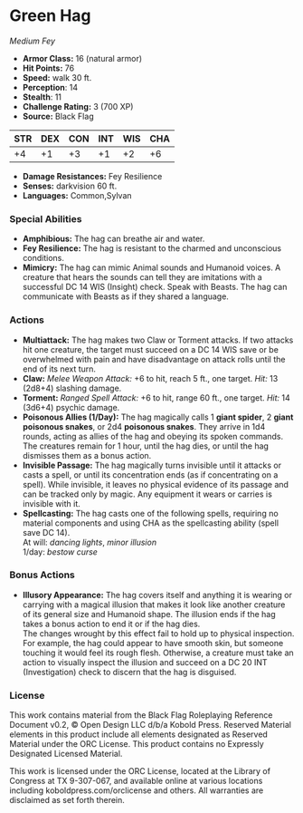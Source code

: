 # Green Hag

*Medium* *Fey*

- **Armor Class:** 16 (natural armor)
- **Hit Points:** 76 
- **Speed:** walk 30 ft.
- **Perception**: 14
- **Stealth**: 11
- **Challenge Rating:** 3 (700 XP)
- **Source:** Black Flag

| STR | DEX | CON | INT | WIS | CHA |
| --- | --- | --- | --- | --- | --- |
| +4 | +1 | +3 | +1 | +2 | +6 |

- **Damage Resistances:** Fey Resilience
- **Senses:** darkvision 60 ft.
- **Languages:** Common,Sylvan

### Special Abilities

- **Amphibious:** The hag can breathe air and water.
- **Fey Resilience:** The hag is resistant to the charmed and unconscious conditions.
- **Mimicry:** The hag can mimic Animal sounds and Humanoid voices. A creature that hears the sounds can tell they are imitations with a successful DC 14 WIS (Insight) check. Speak with Beasts. The hag can communicate with Beasts as if they shared a language.

### Actions

- **Multiattack:** The hag makes two Claw or Torment attacks. If two attacks hit one creature, the target must succeed on a DC 14 WIS save or be overwhelmed with pain and have disadvantage on attack rolls until the end of its next turn.
- **Claw:** _Melee Weapon Attack:_ +6 to hit, reach 5 ft., one target. _Hit:_ 13 (2d8+4) slashing damage.
- **Torment:** _Ranged Spell Attack:_ +6 to hit, range 60 ft., one target. _Hit:_ 14 (3d6+4) psychic damage.
- **Poisonous Allies (1/Day):** The hag magically calls 1 **giant spider**, 2 **giant poisonous snakes**, or 2d4 **poisonous snakes**. They arrive in 1d4 rounds, acting as allies of the hag and obeying its spoken commands. The creatures remain for 1 hour, until the hag dies, or until the hag dismisses them as a bonus action.
- **Invisible Passage:** The hag magically turns invisible until it attacks or casts a spell, or until its concentration ends (as if concentrating on a spell). While invisible, it leaves no physical evidence of its passage and can be tracked only by magic. Any equipment it wears or carries is invisible with it.
- **Spellcasting:** The hag casts one of the following spells, requiring no material components and using CHA as the spellcasting ability (spell save DC 14).<br>At will: _dancing lights_, _minor illusion_<br>1/day: _bestow curse_

### Bonus Actions

- **Illusory Appearance:** The hag covers itself and anything it is wearing or carrying with a magical illusion that makes it look like another creature of its general size and Humanoid shape. The illusion ends if the hag takes a bonus action to end it or if the hag dies.<br>The changes wrought by this effect fail to hold up to physical inspection. For example, the hag could appear to have smooth skin, but someone touching it would feel its rough flesh. Otherwise, a creature must take an action to visually inspect the illusion and succeed on a DC 20 INT (Investigation) check to discern that the hag is disguised.


### License

This work contains material from the Black Flag Roleplaying Reference Document v0.2, © Open Design LLC d/b/a Kobold Press. Reserved Material elements in this product include all elements designated as Reserved Material under the ORC License. This product contains no Expressly Designated Licensed Material.

This work is licensed under the ORC License, located at the Library of Congress at TX 9-307-067, and available online at various locations including koboldpress.com/orclicense and others. All warranties are disclaimed as set forth therein.
